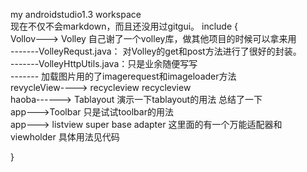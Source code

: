 my androidstudio1.3 workspace  <br>
现在不仅不会markdown，而且还没用过gitgui。
include {<br>
	Vollov---> Volley  自己谢了一个volley库，做其他项目的时候可以拿来用<br>
				-------VolleyRequst.java： 对Volley的get和post方法进行了很好的封装。<br>
				-------VolleyHttpUtils.java：只是业余随便写写<br>
				------- 加载图片用的了imagerequest和imageloader方法<br>
	revycleView----> recycleview   recycleview<br>
	haoba------> Tablayout 演示一下tablayout的用法  总结了一下<br>
	app--->Toolbar  只是试试toolbar的用法<br>
	app---> listview super base adapter  这里面的有一个万能适配器和viewholder  具体用法见代码<br>

}<br>
